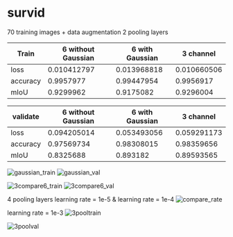 # survid
70 training images + data augmentation
2 pooling layers

|  Train | 6 without Gaussian  | 6 with Gaussian | 3 channel|
|--------|---------------------|-----------------|----------|
| loss   |     0.010412797     |   0.013968818   |0.010660506|
|accuracy|     0.9957977       |    0.99447954   | 0.9956917|
|  mIoU  |     0.9299962       |   0.9175082     | 0.9296004|

|validate| 6 without Gaussian  | 6 with Gaussian | 3 channel|
|--------|---------------------|-----------------|----------|
| loss   |     0.094205014     |  0.053493056    |0.059291173|
|accuracy|     0.97569734      |   0.98308015    |0.98359656|
|  mIoU  |    0.8325688        |   0.893182      |0.89593565|

![gaussian_train](https://user-images.githubusercontent.com/38833796/168426678-4bafb8c4-9edc-4b8f-a79f-a1d894957b93.png)
![gaussian_val](https://user-images.githubusercontent.com/38833796/168426677-a5d60093-f03b-44d1-b7da-aa367fd02555.png)

![3compare6_train](https://user-images.githubusercontent.com/38833796/168473038-cfac9929-61a3-48d2-9ed2-60bec7fc1e4b.png)
![3compare6_val](https://user-images.githubusercontent.com/38833796/168473030-dfd7cf81-8e19-459f-afca-af7be4cd73cd.png)


4 pooling layers
learning rate = 1e-5 & learning rate = 1e-4
![compare_rate](https://user-images.githubusercontent.com/38833796/168589468-0f809f3c-aaff-43ff-89fe-87d92fc99e44.png)

learning rate = 1e-3
![3pooltrain](https://user-images.githubusercontent.com/38833796/168797251-6a786a85-8b75-43d5-8e0f-a7f46f486400.png)

![3poolval](https://user-images.githubusercontent.com/38833796/168797081-f45b1dd5-7388-465d-b25a-0d1ac96c44f2.png)
